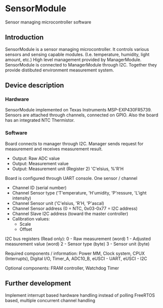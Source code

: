 # SensorModule
Sensor managing microcontroller software

## Introduction
SensorModule is a sensor managing microcontroller. It controls various sensors and sensing capable modules.
(I.e. temperature, humidity, light amount, etc.)
High level management provided by ManagerModule.
SensorModule is connected to ManagerModule through I2C. Together they provide distibuted environment measurement
system.

## Device description
### Hardware
SensorModule implemented on Texas Instruments MSP-EXP430FR5739.
Sensors are attached through channels, connected on GPIO. Also the board has an integrated NTC Thermistor. 

### Software
Board connects to manager through I2C. Manager sends request for measurement and receives measurement result.
- Output: Raw ADC value
- Output: Measurement value
- Output: Measurement unit (Register 2) 'C'elsius, %'R'H

Board is configured through UART console. One sensor / channel
- Channel ID (serial number)
- Channel Sensor type ('T'emperature, 'H'umidity, 'P'ressure, 'L'ight intensity)
- Channel Sensor unit ('C'elsius, 'R'H, 'P'ascal)
- Channel Sensor address (0 = NTC, 0x03-0x77 = I2C address)
- Channel Slave I2C address (toward the master controller)
- Calibration values:
	- Scale
	- Offset

I2C bus registers (Read only):
0 - Raw measurement	(word)
1 - Adjusted measurement value	(word)
2 - Sensor type	(byte)
3 - Sensor unit	(byte)

Required components / information:
Power MM, Clock system, CPUX (Interrupts), Digital I/O, Timer_A, ADC10_B, eUSCI - UART, eUSCI - I2C

Optional components:
FRAM controller, Watchdog Timer

## Further development
Implement interrupt based hardware handling instead of polling
FreeRTOS based, multiple concurrent channel handling
